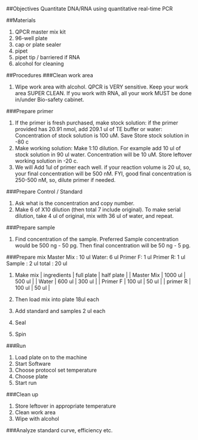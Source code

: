 ##Objectives
Quantitate DNA/RNA using quantitative real-time PCR

##Materials
1. QPCR master mix kit
2. 96-well plate
3. cap or plate sealer
4. pipet
5. pipet tip / barriered if RNA
6. alcohol for cleaning

##Procedures
###Clean work area
1. Wipe work area with alcohol. QPCR is VERY sensitive. Keep your work area SUPER CLEAN. If you work with RNA, all your work MUST be done in/under Bio-safety cabinet.

###Prepare primer
1. If the primer is fresh purchased, make stock solution: if the primer provided has 20.91 nmol, add 209.1 ul of TE buffer or water: Concentration of stock solution is 100 uM. Save Store stock solution in -80 c 
2. Make working solution: Make 1:10 dilution. For example add 10 ul of stock solution in 90 ul water. Concentration will be 10 uM. Store leftover working solution in -20 c.
3. We will Add 1ul of primer each well. if your reaction volume is 20 ul, so, your final concentration will be 500 nM. FYI, good final concentration is 250-500 nM, so, dilute primer if needed.

###Prepare Control / Standard
1. Ask what is the concentration and copy number.
2. Make 6 of X10 dilution (then total 7 include original). To make serial dilution, take 4 ul of original, mix with 36 ul of water, and repeat. 

###Prepare sample
1. Find concentration of the sample. Preferred Sample concentration would be 500 ng - 50 pg. Then final concentration will be 50 ng - 5 pg.

###Prepare mix
Master Mix : 10 ul
Water: 6 ul
Primer F: 1 ul
Primer R: 1 ul
Sample : 2 ul
total : 20 ul

1. Make mix
| ingredients | full plate | half plate |
| Master Mix | 1000 ul | 500 ul |
| Water | 600 ul | 300 ul |
| Primer F | 100 ul | 50 ul |
| primer R | 100 ul | 50 ul |

2. Then load mix into plate 18ul each
3. Add standard and samples 2 ul each
4. Seal
5. Spin

###Run
1. Load plate on to the machine
2. Start Software
3. Choose protocol set temperature
4. Choose plate
5. Start run

###Clean up
1. Store leftover in appropriate temperature
2. Clean work area
3. Wipe with alcohol 

###Analyze 
standard curve, efficiency etc.
